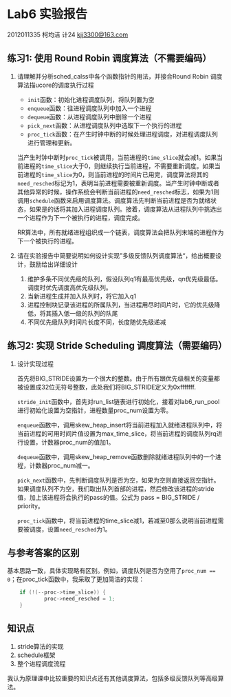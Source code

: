 # Lab6 实验报告

2012011335 柯均洁 计24 kjj3300@163.com

## 练习1: 使用 Round Robin 调度算法（不需要编码）

1. 请理解并分析sched_calss中各个函数指针的用法，并接合Round Robin 调度算法描ucore的调度执行过程

    - `init`函数：初始化进程调度队列，将队列置为空
    - `enqueue`函数：往进程调度队列中加入一个进程
    - `dequeue`函数：从进程调度队列中删除一个进程
    - `pick_next`函数：从进程调度队列中选取下一个执行的进程
    - `proc_tick`函数：在产生时钟中断的时候处理进程调度，对进程调度队列进行管理和更新。

    当产生时钟中断时`proc_tick`被调用，当前进程的`time_slice`就会减1。如果当前进程的`time_slice`大于0，则继续执行当前进程，不需要重新调度。如果当前进程的`time_slice`为0，则当前进程的时间片已用完，调度算法将其的`need_resched`标记为1，表明当前进程需要被重新调度。当产生时钟中断或者其他异常的时候，操作系统会判断当前进程的`need_resched`标志，如果为1则调用`schedule`函数来启用调度算法。调度算法先判断当前进程是否为就绪状态，如果是的话将其加入进程调度队列。接着，调度算法从进程队列中挑选出一个进程作为下一个被执行的进程，调度完成。

    RR算法中，所有就绪进程组织成一个链表，调度算法会把队列末端的进程作为下一个被执行的进程。

2. 请在实验报告中简要说明如何设计实现”多级反馈队列调度算法“，给出概要设计，鼓励给出详细设计

    1. 维护多条不同优先级的队列，假设队列q1有最高优先级，qn优先级最低。调度时优先调度高优先级队列。
    2. 当新进程生成并加入队列时，将它加入q1
    3. 进程控制块记录该进程的所属队列，当进程用尽时间片时，它的优先级降低，将其插入低一级的队列的队尾
    4. 不同优先级队列时间片长度不同，长度随优先级递减

## 练习2: 实现 Stride Scheduling 调度算法（需要编码）

1. 设计实现过程

    首先将BIG_STRIDE设置为一个很大的整数。由于所有跟优先级相关的变量都被设置成32位无符号整数，此处我们将BIG_STRIDE定义为0xfffffff.

    `stride_init`函数中，首先对run_list链表进行初始化，接着对lab6_run_pool进行初始化设置为空指针，进程数量proc_num设置为零。

    `enqueue`函数中，调用skew_heap_insert将当前进程加入就绪进程队列中，将当前进程的可用时间片值设置为max_time_slice，将当前进程的调度队列rq进行设置，计数器proc_num的值加1。

    `dequeue`函数中，调用skew_heap_remove函数删除就绪进程队列中的一个进程，计数器proc_num减一。

    `pick_next`函数中，先判断调度队列是否为空，如果为空则直接返回空指针。如果调度队列不为空，我们取出队列首部的进程，然后修改该进程的stride值，加上该进程将会执行的pass的值。公式为 pass = BIG_STRIDE / priority。

    `proc_tick`函数中，将当前进程的time_slice减1，若减至0那么说明当前进程需要被调度，设置`need_resched`为1。


## 与参考答案的区别

基本思路一致，具体实现略有区别。例如，调度队列是否为空用了`proc_num == 0`；在proc_tick函数中，我采取了更加简洁的实现：

```c
    if (!(--proc->time_slice)) {
            proc->need_resched = 1;
    }
```

## 知识点

1. stride算法的实现
2. schedule框架
3. 整个进程调度流程

我认为原理课中比较重要的知识点还有其他调度算法，包括多级反馈队列等高级算法。
